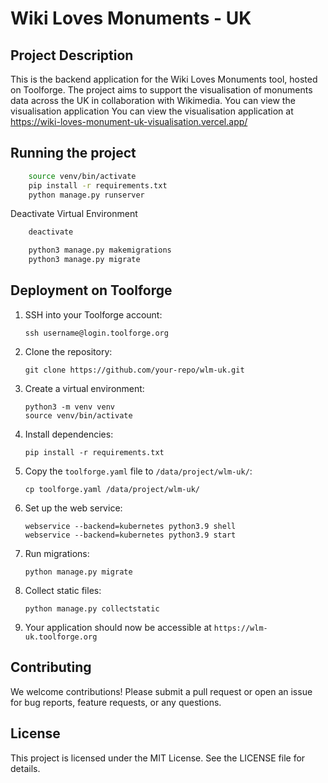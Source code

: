 # Wiki Loves Monuments - UK

## Project Description

This is the backend application for the Wiki Loves Monuments tool, hosted on Toolforge. The project aims to support the visualisation of monuments data across the UK in collaboration with Wikimedia. You can view the visualisation application You can view the visualisation application at https://wiki-loves-monument-uk-visualisation.vercel.app/

## Running the project

```bash
    source venv/bin/activate
    pip install -r requirements.txt
    python manage.py runserver
```

Deactivate Virtual Environment

```bash
    deactivate
```

```bash
    python3 manage.py makemigrations
    python3 manage.py migrate
```

## Deployment on Toolforge

1. SSH into your Toolforge account:
   ```
   ssh username@login.toolforge.org
   ```

2. Clone the repository:
   ```
   git clone https://github.com/your-repo/wlm-uk.git
   ```

3. Create a virtual environment:
   ```
   python3 -m venv venv
   source venv/bin/activate
   ```

4. Install dependencies:
   ```
   pip install -r requirements.txt
   ```

5. Copy the `toolforge.yaml` file to `/data/project/wlm-uk/`:
   ```
   cp toolforge.yaml /data/project/wlm-uk/
   ```

6. Set up the web service:
   ```
   webservice --backend=kubernetes python3.9 shell
   webservice --backend=kubernetes python3.9 start
   ```

7. Run migrations:
   ```
   python manage.py migrate
   ```

8. Collect static files:
   ```
   python manage.py collectstatic
   ```

9. Your application should now be accessible at `https://wlm-uk.toolforge.org`

## Contributing

We welcome contributions! Please submit a pull request or open an issue for bug reports, feature requests, or any questions.

## License

This project is licensed under the MIT License. See the LICENSE file for details.
